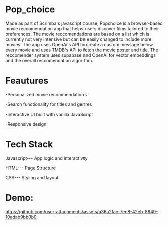 ﻿# Pop_choice

Made as part of Scrimba's javascript course, Popchoice is a browser-based movie reccomendation app that helps users discover films tailored to their preferences. The movie reccomendations are based on a list which is currently not very intensive but can be easily changed to include more movies. The app uses OpenAi's API to create a custom message below every movie and uses TMDB's API to fetch the movie poster and title. The reccomender system uses supabase and OpenAI for vector embeddings and the overall reccomendation algorithm.

# Feautures

-Personalized movie recommendations

-Search functionality for titles and genres

-Interactive UI built with vanilla JavaScript

-Responsive design

# Tech Stack

Javascript--- App logic and interactivty

HTML--- Page Structure

CSS--- Styling and layout

# Demo:



https://github.com/user-attachments/assets/a36a2fae-7ee8-42eb-8849-10adab9bb0b0




